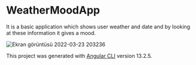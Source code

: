 # WeatherMoodApp

It is a basic application which shows user weather and date and by looking at these information it gives a mood.

![Ekran görüntüsü 2022-03-23 203236](https://user-images.githubusercontent.com/75626071/159762460-ac75dfdc-5308-4f8a-b676-0bac89d6283b.png)



This project was generated with [Angular CLI](https://github.com/angular/angular-cli) version 13.2.5.
